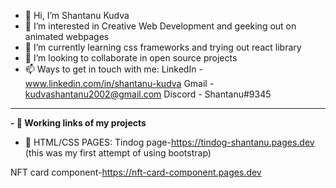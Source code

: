 - 👋 Hi, I’m Shantanu Kudva
- 👀 I’m interested in Creative Web Development and geeking out on animated webpages 
- 🌱 I’m currently learning css frameworks and trying out react library
- 💞️ I’m looking to collaborate in open source projects 
- 📫 Ways to get in touch with me:
   LinkedIn - www.linkedin.com/in/shantanu-kudva
   Gmail - kudvashantanu2002@gmail.com
   Discord - Shantanu#9345
-------------------------------------------------------------------------------------------------------
**-  🔗 Working links of my projects**
- 🔗 HTML/CSS PAGES:
Tindog page-https://tindog-shantanu.pages.dev (this  was my first attempt of using bootstrap)
 
NFT card component-https://nft-card-component.pages.dev


